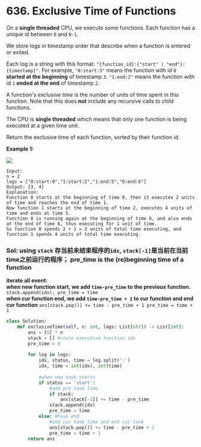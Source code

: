 # 636. Exclusive Time of Functions

On a **single threaded** CPU, we execute some functions.  Each function has a unique id between `0` and `N-1`.

We store logs in timestamp order that describe when a function is entered or exited.

Each log is a string with this format: `"{function_id}:{"start" | "end"}:{timestamp}"`.  For example, `"0:start:3"` means the function with id `0` **started at the beginning** of timestamp `3`.  `"1:end:2"` means the function with id `1` **ended at the end** of timestamp `2`.

A function's _exclusive time_ is the number of units of time spent in this function.  Note that this does **not** include any recursive calls to child functions.

The CPU is **single threaded** which means that only one function is being executed at a given time unit.

Return the exclusive time of each function, sorted by their function id.

**Example 1:**

![](https://assets.leetcode.com/uploads/2019/04/05/diag1b.png)

```text
Input:
n = 2
logs = ["0:start:0","1:start:2","1:end:5","0:end:6"]
Output: [3, 4]
Explanation:
Function 0 starts at the beginning of time 0, then it executes 2 units of time and reaches the end of time 1.
Now function 1 starts at the beginning of time 2, executes 4 units of time and ends at time 5.
Function 0 is running again at the beginning of time 6, and also ends at the end of time 6, thus executing for 1 unit of time. 
So function 0 spends 2 + 1 = 3 units of total time executing, and function 1 spends 4 units of total time executing.
```

### Sol: using `stack` 存当前未结束程序的`idx`, `stack[-1]`是当前在当前time之前运行的程序； pre\_time is the \(re\)beginning time of a function

**iterate all event:  
when new function start, we add `time-pre_time` to the previous function.** `stack.append(idx); pre_time = time`  
**when cur function end, we add `time-pre_time + 1` to cur function and end cur function** `ans[stack.pop()] += time - pre_time + 1 pre_time = time + 1`

```python
class Solution:
    def exclusiveTime(self, n: int, logs: List[str]) -> List[int]:
        ans = [0] * n
        stack = [] #store executive function idx
        pre_time = 0 
        
        for log in logs:
            idx, status, time = log.split(':')
            idx, time = int(idx), int(time)
            
            #when new task starts
            if status == 'start': 
                #add pre task time
                if stack:
                    ans[stack[-1]] += time - pre_time 
                stack.append(idx)
                pre_time = time
            else: #task end
                #add cur task time and end cur task
                ans[stack.pop()] += time - pre_time + 1 
                pre_time = time + 1
        return ans        
```

